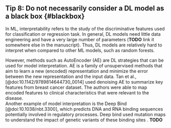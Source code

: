  ## Tip 8: Do not necessarily consider a DL model as a black box {#blackbox} 

In ML, interpretability refers to the study of the discriminative features used for classification or regression task. 
In general, DL models need little data engineering and have a very large number of parameters (**TODO** link it somewhere else in the manuscript).
Thus, DL models are relatively hard to interpret when compared to other ML models, such as random forests.

However, methods such as AutoEncoder (AE) are DL strategies that can be used for model interpretation. 
AE is a family of unsupervised methods that aim to learn a new (encoded) representation and minimize the error between the new representation and the input data. 
Tan et al., [@doi:10.1142/9789814644730_0014] used denoising AE to summarize key features from breast cancer dataset.
The authors were able to map encoded features to clinical characteristics that were relevant to the disease.  
Another example of  model interpretation is the Deep Bind [@doi:10.1038/nbt.3300], which predicts DNA and RNA binding sequences potentially involved in regulatory processes. 
Deep bind used mutation maps to understand the impact of genetic variants of these binding sites . **TODO** 

